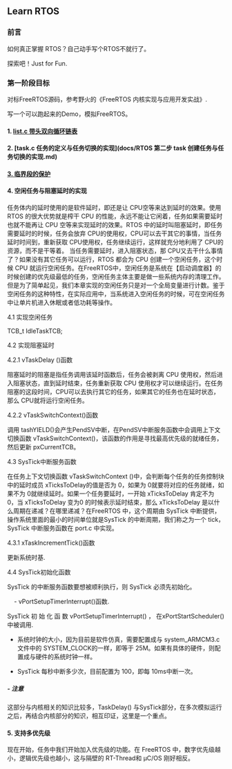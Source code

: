 ## Learn RTOS

### 前言

如何真正掌握 RTOS？自己动手写个RTOS不就行了。

探索吧！Just for Fun.

### 第一阶段目标

对标FreeRTOS源码，参考野火的《FreeRTOS 内核实现与应用开发实战》.

写一个可以跑起来的Demo，模拟FreeRTOS。

#### 1. [list.c 带头双向循环链表](docs/RTOS%20%E7%AC%AC%E4%B8%80%E6%AD%A5%20list.c%20%E5%B8%A6%E5%A4%B4%E5%8F%8C%E5%90%91%E5%BE%AA%E7%8E%AF%E9%93%BE%E8%A1%A8.md)

#### 2. [task.c 任务的定义与任务切换的实现](docs/RTOS 第二步 task 创建任务与任务切换的实现.md)

#### [3. 临界段的保护](docs/临界保护.md)

#### 4. 空闲任务与阻塞延时的实现

任务体内的延时使用的是软件延时，即还是让 CPU空等来达到延时的效果。使用 RTOS 的很大优势就是榨干 CPU 的性能，永远不能让它闲着，任务如果需要延时也就不能再让 CPU 空等来实现延时的效果。RTOS 中的延时叫阻塞延时，即任务需要延时的时候，任务会放弃 CPU的使用权，CPU可以去干其它的事情，当任务延时时间到，重新获取 CPU使用权，任务继续运行，这样就充分地利用了 CPU的资源，而不是干等着。
当任务需要延时，进入阻塞状态，那 CPU又去干什么事情了？如果没有其它任务可以运行，RTOS 都会为 CPU 创建一个空闲任务，这个时候 CPU 就运行空闲任务。在FreeRTOS中，空闲任务是系统在【启动调度器】的时候创建的优先级最低的任务，空闲任务主体主要是做一些系统内存的清理工作。但是为了简单起见，我们本章实现的空闲任务只是对一个全局变量进行计数。鉴于空闲任务的这种特性，在实际应用中，当系统进入空闲任务的时候，可在空闲任务中让单片机进入休眠或者低功耗等操作。

4.1 实现空闲任务

TCB_t IdleTaskTCB;

4.2 实现阻塞延时

4.2.1 vTaskDelay ()函数

阻塞延时的阻塞是指任务调用该延时函数后，任务会被剥离 CPU 使用权，然后进入阻塞状态，直到延时结束，任务重新获取 CPU 使用权才可以继续运行。在任务阻塞的这段时间，CPU可以去执行其它的任务，如果其它的任务也在延时状态，那么 CPU就将运行空闲任务。

4.2.2  vTaskSwitchContext()函数

调用 tashYIELD()会产生PendSV中断，在PendSV中断服务函数中会调用上下文切换函数 vTaskSwitchContext()，该函数的作用是寻找最高优先级的就绪任务，然后更新 pxCurrentTCB。

4.3 SysTick中断服务函数

在任务上下文切换函数 vTaskSwitchContext ()中，会判断每个任务的任务控制块中的延时成员 xTicksToDelay的值是否为 0，如果为 0就要将对应的任务就绪，如果不为 0就继续延时。如果一个任务要延时，一开始 xTicksToDelay 肯定不为 0，当 xTicksToDelay 变为0 的时候表示延时结束，那么 xTicksToDelay 是以什么周期在递减？在哪里递减？在FreeRTOS 中，这个周期由 SysTick 中断提供，操作系统里面的最小的时间单位就是SysTick 的中断周期，我们称之为一个 tick，SysTick 中断服务函数在 port.c 中实现。

4.3.1 xTaskIncrementTick()函数

更新系统时基.

4.4 SysTick初始化函数

SysTick 的中断服务函数要想被顺利执行，则 SysTick 必须先初始化。    

    - vPortSetupTimerInterrupt()函数.

 SysTick 初 始 化 函 数 vPortSetupTimerInterrupt() ， 在xPortStartScheduler()中被调用.

- 系统时钟的大小，因为目前是软件仿真，需要配置成与
  system_ARMCM3.c文件中的 SYSTEM_CLOCK的一样，即等于 25M。如果有具体的硬件，则配置成与硬件的系统时钟一样。

- SysTick 每秒中断多少次，目前配置为 100，即每 10ms中断一次。

##### - 注意

这部分与内核相关的知识比较多，TaskDelay() 与SysTick部分，在多次模拟运行之后，再结合内核部分的知识，相互印证，这里是一个重点。

#### 5. 支持多优先级

现在开始，任务中我们开始加入优先级的功能。在 FreeRTOS 中，数字优先级越小，逻辑优先级也越小，这与隔壁的 RT-Thread和 μC/OS 刚好相反。
